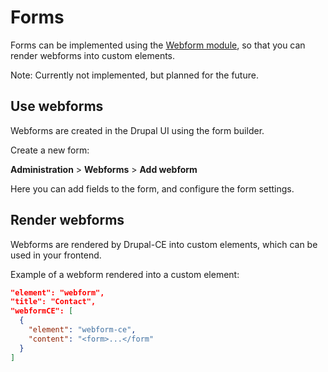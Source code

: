 # Forms

Forms can be implemented using the [Webform module](https://www.drupal.org/project/webform), so that you can render webforms into custom elements.

Note: Currently not implemented, but planned for the future.

## Use webforms

Webforms are created in the Drupal UI using the form builder.

Create a new form:

**Administration** > **Webforms** > **Add webform**

Here you can add fields to the form, and configure the form settings.

## Render webforms

Webforms are rendered by Drupal-CE into custom elements, which can be used in your frontend.

Example of a webform rendered into a custom element:

```json
"element": "webform",
"title": "Contact",
"webformCE": [
  {
    "element": "webform-ce",
    "content": "<form>...</form"
  }
]
```